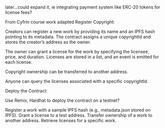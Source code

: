 
later...could expand it, ie integrating payment system like ERC-20 tokens for license fees?

From Cyfrin course work adapted
Register Copyright:

Creators can register a new work by providing its name and an IPFS hash pointing to its metadata.
The contract assigns a unique copyrightId and stores the creator’s address as the owner.

The owner can grant a license for the work by specifying the licensee, price, and duration.
Licenses are stored in a list, and an event is emitted for each license.

Copyright ownership can be transferred to another address.

Anyone can query the licenses associated with a specific copyrightId.


Deploy the Contract:

Use Remix, Hardhat to deploy the contract on a testnet?

Register a work with a sample IPFS hash (e.g., metadata.json stored on IPFS).
Grant a license to a test address.
Transfer ownership of a work to another address.
Retrieve licenses for a specific work.

